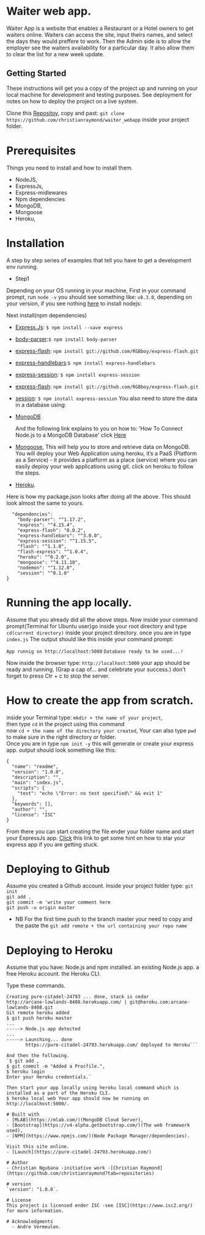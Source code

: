 # Waiter web app.
Waiter App is a website that enables a Restaurant or a Hotel owners to get waiters online. Waiters can access the site, input theirs names, and select the days they would preffere to work. Then the Admin side is to allow the employer see the waiters availability for a particular day. It also allow them to clear the list for a new week update.

## Getting Started
These instructions will get you a copy of the project up and running on your local machine for development and testing
purposes. See deployment for notes on how to deploy the project on a live system.

Clone this [Repositoy](https://github.com/christianraymond/waiter_webapp), copy and past:
`git clone https://github.com/christianraymond/waiter_webapp` inside your project folder.

# Prerequisites
Things you need to install and how to install them.
 - NodeJS,
 - ExpressJs,
 - Express-midlewares
 - Npm dependencies
 - MongoDB,
 - Mongoose
 - Heroku,

# Installation
A step by step series of examples that tell you have to get a development env running.
- Step1

Depending on your OS running in your machine,
First in your command prompt, run
`node -v` you should see something like:
`v8.3.0`, depending on your version, if you see nothing [here](https://nodejs.org/en/download/package-manager/) to install nodejs:

Next install(npm dependencies)

- [Express.Js](https://www.npmjs.com/package/express): ```$ npm install --save express```
- [body-parser](https://www.npmjs.com/package/body-parser):```$ npm install body-parser```
- [express-flash](https://www.npmjs.com/package/express-flash): ```npm install git://github.com/RGBboy/express-flash.git```
- [express-handlebars](https://www.npmjs.com/package/express-handlebars):```$ npm install express-handlebars```
- [express-session](https://www.npmjs.com/package/express-session): ```$ npm install express-session```
- [express-flash](https://www.npmjs.com/package/express-flash): ```npm install git://github.com/RGBboy/express-flash.git```
- [session](https://www.npmjs.com/package/express-session): ```$ npm install express-session```
  You also need to store the data in a database using:
- [MongoDB](https://www.digitalocean.com/community/tutorials/how-to-install-and-secure-mongodb-on-ubuntu-16-04)

  And the following link explains to you on how to: 'How To Connect Node.js to a MongoDB Database' click [Here](https://www.digitalocean.com/community/tutorials/how-to-connect-node-js-to-a-mongodb-database-on-a-vps)
- [Mongoose](http://mongoosejs.com/), This will help you to store and retrieve data on MongoDB.
You will deploy your Web Application using heroku, it’s a PaaS (Platform as a Service) - it provides a platform as a place (service) where you can easily deploy your web applications using git. click on heroku to follow the steps.
- [Heroku](https://devcenter.heroku.com/articles/deploying-nodejs).

Here is how my package.json looks after doing all the above.
This should look almost the same to yours.

```{
  "dependencies":
    "body-parser": "^1.17.2",
    "express": "^4.15.4",
    "express-flash": "0.0.2",
    "express-handlebars": "^3.0.0",
    "express-session": "^1.15.5",
    "flash": "^1.1.0",
    "flash-express": "^1.0.4",
    "heroku": "^0.2.0",
    "mongoose": "^4.11.10",
    "nodemon": "^1.12.0",
    "session": "^0.1.0"
}
```

# Running the app locally.
Assume that you already did all the above steps.
Now inside your command prompt(Terminal for Ubuntu user)go inside your root directory and type `cd(current directory)` inside your project directory.
once you are in type `index.js`
The output should like this inside your command prompt:

`App runnig on http://localhost:5000`
   `Database ready to be used...!`

  Now inside the browser type: `http://localhost:5000`
  your app should be ready and running.
  (Grap a cap of... and celebrate your success.)
  don't forget to press Ctr + c to stop the server.

# How to create the app from scratch.

 inside your Terminal type:
 `mkdir + the name of your project`,</br>
 then type `cd` in the project using this command </br> now `cd + the name of the directory your created`,
 Your can also type `pwd` to make sure in the right directory or folder.</br>
 Once you are in type `npm init -y` this will generate or create your express app.
  output should look something like this:

```
{
  "name": "readme",
  "version": "1.0.0",
  "description": "",
  "main": "index.js",
  "scripts": {
    "test": "echo \"Error: no test specified\" && exit 1"
  },
  "keywords": [],
  "author": "",
  "license": "ISC"
}
```

From there you can start creating the file ender your folder name and start your ExpressJs app.
[Click](https://expressjs.com/en/starter/hello-world.html) this link to get some hint on how to star your express app if you are getting stuck.

# Deploying to Github
 Assume you created a Github account.
Inside your project folder type:
  `git init `</br>
  `git add .` </br>
  `git commit -m 'write your comment here` </br>
  `git push -u origin master`
- NB
For the first time push to the branch master your need to copy and the paste the
`git add remote + the url containing your repo name`

# Deploying to Heroku
Assume that you have:
Node.js and npm installed.
an existing Node.js app.
a free Heroku account.
the Heroku CLI.

Type these commands.
```$ heroku create
Creating pure-citadel-24793 ... done, stack is cedar
http://arcane-lowlands-8408.herokuapp.com/ | git@heroku.com:arcane-lowlands-8408.git
Git remote heroku added
$ git push heroku master
...
-----> Node.js app detected
...
-----> Launching... done
       https://pure-citadel-24793.herokuapp.com/ deployed to Heroku```

And then the following.
`$ git add ,
$ git commit -m "Added a Procfile.",
$ heroku login
Enter your Heroku credentials.`   

Then start your app locally using heroku local command which is installed as a part of the Heroku CLI.
$ heroku local web Your app should now be running on http://localhost:5000/.

# Built with
- [MLAB](https://mlab.com/)(MongoDB Cloud Server),
- [Bootstrap](https://v4-alpha.getbootstrap.com/)(The web framework used),
- [NPM](https://www.npmjs.com/)(Node Package Manager/dependencies).

Visit this site online.
- [Launch](https://pure-citadel-24793.herokuapp.com/)

# Author
- Christian Ngubana -initiative work -[Christian Raymond](https://github.com/christianraymond?tab=repositories)

# version
`version": "1.0.0`.

# License
This project is licensed ender ISC -see [ISC](https://www.isc2.org/) for more information.

# Acknowledgments
  - Andre Vermeulen.
